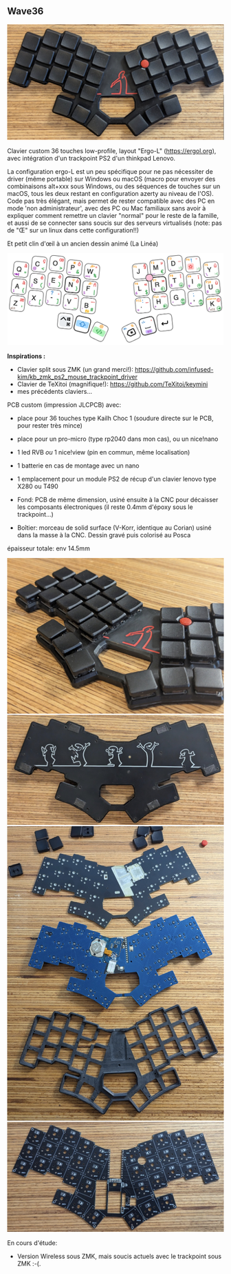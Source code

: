 
## Wave36

![](doc/wave-dessus.jpg)

Clavier custom 36 touches low-profile, layout "Ergo-L" (https://ergol.org), avec intégration d'un trackpoint PS2 d'un thinkpad Lenovo.

La configuration ergo-L est un peu spécifique pour ne pas nécessiter de driver (même portable) sur Windows ou macOS (macro pour envoyer des combinaisons alt+xxx sous Windows, ou des séquences de touches sur un macOS, tous les deux restant en configuration azerty au niveau de l'OS). Code pas très élégant, mais permet de rester compatible avec des PC en mode 'non administrateur', avec des PC ou Mac familiaux sans avoir à expliquer comment remettre un clavier "normal" pour le reste de la famille, et aussi de se connecter sans soucis sur des serveurs virtualisés (note: pas de "Œ" sur un linux dans cette configuration!!)

Et petit clin d'œil à un ancien dessin animé (La Linéa)

![](doc/wave36.excalidraw.png)

**Inspirations :**
- Clavier split sous ZMK (un grand merci!): https://github.com/infused-kim/kb_zmk_ps2_mouse_trackpoint_driver
- Clavier de TeXitoi (magnifique!): https://github.com/TeXitoi/keymini
- mes précédents claviers...

PCB custom (impression JLCPCB) avec:
- place pour 36 touches type Kailh Choc 1 (soudure directe sur le PCB, pour rester très mince)
- place pour un pro-micro (type rp2040 dans mon cas), ou un nice!nano
- 1 led RVB *ou* 1 nice!view (pin en commun, même localisation)
- 1 batterie en cas de montage avec un nano
- 1 emplacement pour un module PS2 de récup d'un clavier lenovo type X280 ou T490

- Fond: PCB de même dimension, usiné ensuite à la CNC pour décaisser les composants électroniques (il reste 0.4mm d'époxy sous le trackpoint...)

- Boîtier: morceau de solid surface (V-Korr, identique au Corian) usiné dans la masse à la CNC. Dessin gravé puis colorisé au Posca

épaisseur totale: env 14.5mm

![](doc/wave-oblique.jpg)
![](doc/wave-dessous.jpg)
![](doc/wave36-3.jpg)
![](doc/wave-pcb.jpg)

En cours d'étude:
- Version Wireless sous ZMK, mais soucis actuels avec le trackpoint sous ZMK :-(.

